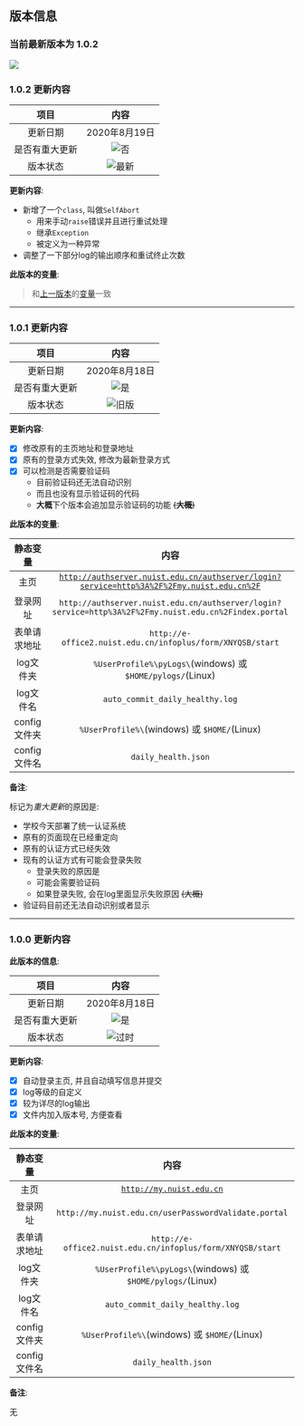 ## 版本信息

### 当前最新版本为 1.0.2

[![](https://img.shields.io/badge/-return%20to%20README.md-blueviolet)](README.md "返回README.md")

### 1.0.2 更新内容

项目 |内容
:--: |:--:
更新日期 | 2020年8月19日
是否有重大更新 | ![](https://img.shields.io/badge/-no-informational "否")
版本状态 | ![](https://img.shields.io/badge/-newest-brightgreen "最新")

**更新内容**:

- 新增了一个`class`, 叫做`SelfAbort`
  - 用来手动`raise`错误并且进行重试处理
  - 继承`Exception`
  - 被定义为一种异常
- 调整了一下部分log的输出顺序和重试终止次数

**此版本的变量**: 

> 和[上一版本](#1-0-1)的[变量](#1-0-1-vars)一致

---

### <span id="1-0-1">1.0.1 更新内容</span>

项目 |内容
:--: |:--:
更新日期 | 2020年8月18日
是否有重大更新 | ![](https://img.shields.io/badge/-yes-important "是")
版本状态 | ![](https://img.shields.io/badge/-old-informational "旧版")

**更新内容**:

- [x] 修改原有的主页地址和登录地址
- [x] 原有的登录方式失效, 修改为最新登录方式
- [x] 可以检测是否需要验证码
  - 目前验证码还无法自动识别
  - 而且也没有显示验证码的代码
  - **大概**下个版本会追加显示验证码的功能 ~~(**大概**)~~

<span id="1-0-1-vars">**此版本的变量**:</span>

静态变量 | 内容
:--: | :--:
主页 | [`http://authserver.nuist.edu.cn/authserver/login?service=http%3A%2F%2Fmy.nuist.edu.cn%2F`](http://authserver.nuist.edu.cn/authserver/login?service=http%3A%2F%2Fmy.nuist.edu.cn%2F)
登录网址 | `http://authserver.nuist.edu.cn/authserver/login?service=http%3A%2F%2Fmy.nuist.edu.cn%2Findex.portal`
表单请求地址 | `http://e-office2.nuist.edu.cn/infoplus/form/XNYQSB/start`
log文件夹 | `%UserProfile%\pyLogs\`(windows) 或 `$HOME/pylogs/`(Linux)
log文件名 | `auto_commit_daily_healthy.log`
config文件夹 | `%UserProfile%\`(windows) 或 `$HOME/`(Linux)
config文件名 | `daily_health.json`

**备注**:

标记为*重大更新*的原因是:
- 学校今天部署了统一认证系统
- 原有的页面现在已经重定向
- 原有的认证方式已经失效
- 现有的认证方式有可能会登录失败
  - 登录失败的原因是
  - 可能会需要验证码
  - 如果登录失败, 会在log里面显示失败原因 ~~(大概)~~
- 验证码目前还无法自动识别或者显示

---

### 1.0.0 更新内容

**此版本的信息**:

项目 |内容
:--: |:--:
更新日期 | 2020年8月18日
是否有重大更新 | ![](https://img.shields.io/badge/-yes-important "是")
版本状态 | ![](https://img.shields.io/badge/-out%20of%20date-inactive "过时")

**更新内容**:

- [x] 自动登录主页, 并且自动填写信息并提交
- [x] log等级的自定义
- [x] 较为详尽的log输出
- [x] 文件内加入版本号, 方便查看

**此版本的变量**:

静态变量 | 内容
:--: | :--:
主页 | [`http://my.nuist.edu.cn`](http://my.nuist.edu.cn)
登录网址 | `http://my.nuist.edu.cn/userPasswordValidate.portal`
表单请求地址 | `http://e-office2.nuist.edu.cn/infoplus/form/XNYQSB/start`
log文件夹 | `%UserProfile%\pyLogs\`(windows) 或 `$HOME/pylogs/`(Linux)
log文件名 | `auto_commit_daily_healthy.log`
config文件夹 | `%UserProfile%\`(windows) 或 `$HOME/`(Linux)
config文件名 | `daily_health.json`

**备注**:

无